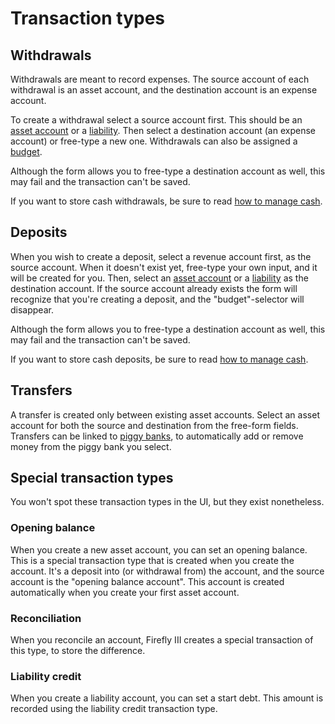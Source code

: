 # Transaction types

## Withdrawals

Withdrawals are meant to record expenses. The source account of each withdrawal is an asset account, and the destination account is an expense account.

To create a withdrawal select a source account first. This should be an [asset account](accounts.md) or a [liability](liabilities.md). Then select a destination account (an expense account) or free-type a new one. Withdrawals can also be assigned a [budget](budgets.md).

Although the form allows you to free-type a destination account as well, this may fail and the transaction can't be saved.

If you want to store cash withdrawals, be sure to read [how to manage cash](cash.md).

## Deposits

When you wish to create a deposit, select a revenue account first, as the source account. When it doesn't exist yet, free-type your own input, and it will be created for you. Then, select an [asset account](accounts.md) or a [liability](liabilities.md) as the destination account. If the source account already exists the form will recognize that you're creating a deposit, and the "budget"-selector will disappear.

Although the form allows you to free-type a destination account as well, this may fail and the transaction can't be saved.

If you want to store cash deposits, be sure to read [how to manage cash](cash.md).

## Transfers

A transfer is created only between existing asset accounts. Select an asset account for both the source and destination from the free-form fields. Transfers can be linked to [piggy banks](piggies.md), to automatically add or remove money from the piggy bank you select.

## Special transaction types

You won't spot these transaction types in the UI, but they exist nonetheless.

### Opening balance

When you create a new asset account, you can set an opening balance. This is a special transaction type that is created when you create the account. It's a deposit into (or withdrawal from) the account, and the source account is the "opening balance account". This account is created automatically when you create your first asset account.

### Reconciliation

When you reconcile an account, Firefly III creates a special transaction of this type, to store the difference.

### Liability credit

When you create a liability account, you can set a start debt. This amount is recorded using the liability credit transaction type.
